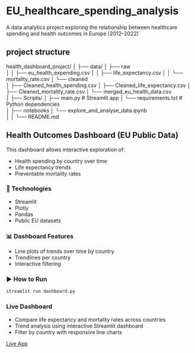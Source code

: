 # EU_healthcare_spending_analysis
A data analytics project exploring the relationship between healthcare spending and health outcomes in Europe (2012–2022)

## project structure
health_dashboard_project/
│
├── data/
│   ├── raw                 
│   │   ├── eu_health_expending.csv
│   │   ├── life_expectancy.csv
│   │   └── mortality_rate.csv
│   └── cleaned                 
│       ├── Cleaned_health_spending.csv
│       ├── Cleaned_life_expectancy.csv
│       ├── Cleaned_mortality_rate.csv
│       └── merged_eu_health_data.csv  
│
├── Scripts/
│   ├── main.py                 # Streamlit app
│   └── requirements.txt        # Python dependencies  
│
├── notebooks
│   └── explore_and_analyse_data.ipynb         
│
│
└── README.md              


## Health Outcomes Dashboard (EU Public Data)

This dashboard allows interactive exploration of:
- Health spending by country over time
- Life expectancy trends
- Preventable mortality rates

### 🚀 Technologies
- Streamlit
- Plotly
- Pandas
- Public EU datasets

### 📊 Dashboard Features
- Line plots of trends over time by country
- Trendlines per country
- Interactive filtering

### ▶️ How to Run
```bash
streamlit run dashboard.py

```

### Live Dashboard


- Compare life expectancy and mortality rates across countries
- Trend analysis using interactive Streamlit dashboard
- Filter by country with responsive line charts


[Live App](https://eu-healthcare-spending-analysis-dashboard.streamlit.app)

